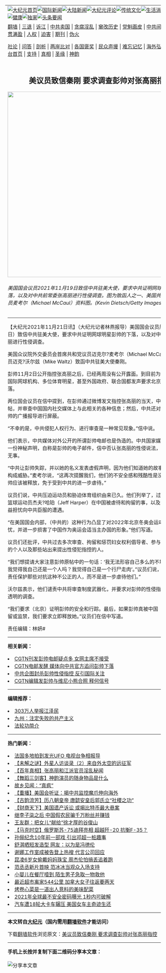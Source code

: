 <a name="1" id="1" target="_blank"></a><span id="1"></span>
<table align=center border="0"><tr><td colspan="2" VALIGN=TOP><a href="https://github.com/vvdcyo364/djy/blob/master/gb/nf1351518.md#1"><img src="https://raw.githubusercontent.com/vvdcyo364/www/master/t/djy/1.jpg" title="大纪元首页" alt="大纪元首页"></a><a href="https://github.com/vvdcyo364/djy/blob/master/gb/n24hr.md#1"><img src="https://raw.githubusercontent.com/vvdcyo364/www/master/t/djy/3.jpg" title="国际新闻" alt="国际新闻"></a><a href="https://github.com/vvdcyo364/djy/blob/master/gb/nsc413.md#1"><img src="https://raw.githubusercontent.com/vvdcyo364/www/master/t/djy/4.jpg" title="大陆新闻" alt="大陆新闻"></a><a href="https://github.com/vvdcyo364/djy/blob/master/gb/news392.md#1"><img src="https://raw.githubusercontent.com/vvdcyo364/www/master/t/djy/5.jpg" title="大纪元评论" alt="大纪元评论"></a><a href="https://github.com/vvdcyo364/djy/blob/master/gb/news2007.md#1"><img src="https://raw.githubusercontent.com/vvdcyo364/www/master/t/djy/6.jpg" title="传统文化" alt="传统文化"></a><a href="https://github.com/vvdcyo364/djy/blob/master/gb/news2008.md#1"><img src="https://raw.githubusercontent.com/vvdcyo364/www/master/t/djy/7.jpg" title="生活消费" alt="生活消费"></a><a href="https://github.com/vvdcyo364/djy/blob/master/gb/ncyule.md#1"><img src="https://raw.githubusercontent.com/vvdcyo364/www/master/t/djy/8.jpg" title="娱乐休闲" alt="娱乐休闲"></a><a href="https://github.com/vvdcyo364/djy/blob/master/gb/nsc1002.md#1"><img src="https://raw.githubusercontent.com/vvdcyo364/www/master/t/djy/9.jpg" title="健康" alt="健康"></a><a href="https://github.com/vvdcyo364/djy/blob/master/gb/nf6092.md#1"><img src="https://raw.githubusercontent.com/vvdcyo364/www/master/t/djy/10a.jpg" title="独家" alt="独家"></a><a href="https://github.com/vvdcyo364/djy/blob/master/gb/nf4514.md#1"><img src="https://raw.githubusercontent.com/vvdcyo364/www/master/t/djy/12a.jpg" title="头条要闻" alt="头条要闻"></a></td></tr>
<tr><td colspan="2" VALIGN=TOP><a target="_blank" href="https://github.com/vvdcyo364/www/blob/master/README.md?zsrh#1">翻墙</a> | <a target="_blank" href="https://github.com/vvdcyo364/djy/blob/master/gb/nf5657.md#1">三退</a> | <a target="_blank" href="https://github.com/vvdcyo364/djy/blob/master/gb/nf6124.md#1">诉江</a> | <a target="_blank" href="https://github.com/vvdcyo364/djy/blob/master/gb/nf1176117.md#1">中共卖国</a> | <a target="_blank" href="https://github.com/vvdcyo364/djy/blob/master/gb/nf5773.md#1">贪腐淫乱</a> | <a target="_blank" href="https://github.com/vvdcyo364/djy/blob/master/gb/nf1176115.md#1">窜改历史</a> | <a target="_blank" href="https://github.com/vvdcyo364/djy/blob/master/gb/nf1176107.md#1">党魁画皮</a> | <a target="_blank" href="https://github.com/vvdcyo364/djy/blob/master/gb/nf1320400.md#1">中共间谍</a> | <a target="_blank" href="https://github.com/vvdcyo364/djy/blob/master/gb/nf1176114.md#1">破坏传统</a> | <a target="_blank" href="https://github.com/vvdcyo364/ntdtv/blob/master/gb/prog447_1.md#1">恶贯满盈</a> | <a target="_blank" href="https://github.com/vvdcyo364/djy/blob/master/gb/ncid278.md#1">人权</a> | <a target="_blank" href="https://github.com/vvdcyo364/djy/blob/master/gb/nf1176111.md#1">迫害</a> | <a target="_blank" href="https://gitlab.com/szzdlab/mh-qikan/blob/master/README.md#1">期刊</a> | <a target="_blank" href="https://github.com/vvdcyo364/djy/blob/master/gb/nf5562.md#1">伪火</a></p><p><a target="_blank" href="https://github.com/vvdcyo364/djy/blob/master/gb/9p.md#1">社论</a> | <a target="_blank" href="https://github.com/vvdcyo364/djy/blob/master/gb/nf4378.md#1">问答</a> | <a target="_blank" href="https://github.com/vvdcyo364/djy/blob/master/gb/nf5792.md#1">剖析</a> | <a target="_blank" href="https://github.com/vvdcyo364/djy/blob/master/gb/nf5735.md#1">两岸比对</a> | <a target="_blank" href="https://github.com/vvdcyo364/djy/blob/master/gb/nf6119.md#1">各国褒奖</a> | <a target="_blank" href="https://github.com/vvdcyo364/djy/blob/master/gb/nf6120.md#1">民众声援</a> | <a target="_blank" href="https://github.com/vvdcyo364/djy/blob/master/gb/nf1188594.md#1">难忘记忆</a> | <a target="_blank" href="https://github.com/vvdcyo364/djy/blob/master/gb/nf3180.md#1">海外弘传</a> | <a target="_blank" href="https://github.com/vvdcyo364/djy/blob/master/gb/nf5410.md#1">万人上访</a> | <a target="_blank" href="https://github.com/vvdcyo364/www/blob/master/README.md?zsrh#1">平台首页</a> | <a target="_blank" href="https://github.com/vvdcyo364/djy/blob/master/gb/nf4386.md#1">支持</a> | <a target="_blank" href="https://github.com/vvdcyo364/djy/blob/master/gb/nf4389.md#1">真相</a> | <a target="_blank" href="https://github.com/vvdcyo364/djy/blob/master/gb/nf5790.md#1">圣缘</a> | <a target="_blank" href="https://github.com/vvdcyo364/djy/blob/master/gb/nf4786.md#1">神韵</a></td></tr>
<tr><td VALIGN=TOP width="626"><h2 align=center>美议员致信秦刚 要求调查彭帅对张高丽指控</h2>
<img width="600" src="https://i.epochtimes.com/assets/uploads/2021/07/id13086184-506673-600x400.jpg" />
<h6>美国国会议员2021年11月19日致信中共驻美大使，要求中共证明网球明星彭帅的下落，以及对中共前常委张高丽进行性侵调查。图为致函人之一、美国共和党联邦众议员麦考尔（Michael McCaul）资料图。(Kevin Dietsch/Getty Images)
</h6>
<hr>
	<p>【大纪元2021年11月21日讯】（大纪元记者林燕报导）美国<ahref="https://github.com/vvdcyo364/djy/blob/master/gb/tag/%E5%9B%BD%E4%BC%9A%E8%AE%AE%E5%91%98.md#1">国会议员</a>周五（11月19日）致信中共驻美大使，要求中共证明网球明星<ahref="https://github.com/vvdcyo364/djy/blob/master/gb/tag/%E5%BD%AD%E5%B8%85.md#1">彭帅</a>的下落，以及对中共前常委<ahref="https://github.com/vvdcyo364/djy/blob/master/gb/tag/%E5%BC%A0%E9%AB%98%E4%B8%BD.md#1">张高丽</a>进行性侵调查。</p>
<p>美国众议院外交委员会首席共和党议员迈克尔?麦考尔（Michael McCaul）和<ahref="https://github.com/vvdcyo364/djy/blob/master/gb/tag/%E5%9B%BD%E4%BC%9A%E8%AE%AE%E5%91%98.md#1">国会议员</a>迈克?沃尔兹（Mike Waltz）<ahref="https://waltz.house.gov/uploadedfiles/2021-11-19-_peng_letter_to_ambassador_qin_2_bmb_final.pdf">致函</a>中共驻美大使秦刚。</p>
<p><ahref="https://github.com/vvdcyo364/djy/blob/master/gb/tag/%E5%BD%AD%E5%B8%85.md#1">彭帅</a>11月2日公开指控<ahref="https://github.com/vvdcyo364/djy/blob/master/gb/tag/%E5%BC%A0%E9%AB%98%E4%B8%BD.md#1">张高丽</a>之后，已经两周没有公开露面。到目前为止，包括多家国际网球机构、多位体育明星，甚至外国政府、联合国都发声要求北京公布彭帅的下落。</p>
<p>两位国会议员在信中提到，在彭帅通过微博发文指控张高丽的当天，中共就删除了发帖，并审查中国国内社交媒体上与此相关的各种信息；然后，中共还对国外媒体对彭帅的广播报导进行屏蔽。</p>
<p>“不幸的是，<ahref="https://github.com/vvdcyo364/djy/blob/master/gb/tag/%E4%B8%AD%E5%85%B1%E4%BE%B5%E7%8A%AF%E4%BA%BA%E6%9D%83.md#1">中共侵犯人权</a>行为、进行审查是一种常见现象。”信中说。</p>
<p>他们表示，中共媒体对外公开的所谓彭帅电邮也是伪造的。中共国家媒体17日发表的一份神秘声明，自称是彭帅的电子邮件，信中否认张高丽的性侵说法，并称自己平安无事。</p>
<p>“中共让彭帅失踪，并以她的名义发表虚假声明，因为他们知道她的故事对他们的政权构成威胁。”麦考尔说，“这再次提醒我们，他们的不安全感和残酷性是没有界限的。彭帅应该被释放，免于受到中共的进一步虐待。”</p>
<p>议员们说，中共压迫运动员和胁迫体育组织由来已久。他们列举了，过去发生的美国篮球运动员杰夫?哈珀（Jeff Harper）在中国被虐待和拘留的事，以及NBA因经济利益担忧向中共臣服的遭遇。</p>
<p>“在美国国会内部，（中共的）这种行为凸显了对2022年北京冬奥会运动员安全的担忧，并进一步损害了中国作为奥运会适当主办国的形象。”他们写道。</p>
<p>议员们还批评，中共过去多次审查、拘留和惩罚妇女权利倡导者、参与#metoo运动的个人以及那些站出来提出性侵犯指控的人。</p>
<p>“我们想提请大家注意彭帅原帖中的一句话：‘我无法形容自己多么的不堪，很多时候我觉得我自己还是一个人吗？我觉得自己是一个行尸走肉’。”议员们说，“一个国家有责任保护那些对抗这种不公正的人，而不是进一步虐待他们。”</p>
<p>沃尔兹表示，他们谴责中共将审查制度武器化，并要求对彭帅的性侵指控进行全面和透明的调查。</p>
<p>“我们要求（北京）证明彭帅的安全和行踪。最后，如果彭帅真被中国（中共）当局拘留或监禁，我们要求立即释放她。”议员们在信中写道。</p>
<p>责任编辑：林妍#</p>
	
<hr>


<strong>相关新闻：</strong>
<li><a href="https://github.com/vvdcyo364/djy/blob/master/gb/21/11/17/n13382294.md#1">CGTN刊发彭帅电邮疑点多 女网主席不接受</a></li>
<li><a href="https://github.com/vvdcyo364/djy/blob/master/gb/21/11/18/n13384585.md#1">CGTN电邮发酵 媒体向中共官方追问彭帅下落</a></li>
<li><a href="https://github.com/vvdcyo364/djy/blob/master/gb/21/11/19/n13386867.md#1">中共企图封杀彭帅性侵指控 反引国际关注</a></li>
<li><a href="https://github.com/vvdcyo364/djy/blob/master/gb/21/11/19/n13387061.md#1">CGTN编辑发彭帅与维尼小熊合照 释何信号</a></li>
<hr>


<strong>编辑推荐：</strong>
<li><a href="https://github.com/upjkzu3674/djy/blob/master/gb/18/12/9/n10900044.md?dfh#1" target="_blank">303万人举报江泽民</a></li><li><a href="https://github.com/tsiac2612/djy/blob/master/gb/19/1/23/n10995753.md#1" target="_blank">九州：注定失败的共产主义</a></li><li><a href="https://github.com/tsiac2612/djy/blob/master/gb/9/1/10/n2392041.md#1" target="_blank">法轮功简介</a></li>
<hr>

<strong>热门新闻：</strong>
<li><a href="https://github.com/vvdcyo364/djy/blob/master/gb/21/11/15/n13376584.md#1">法国多地拍到发光UFO 电视台争相报导</a></li>
<li><a href="https://github.com/vvdcyo364/djy/blob/master/gb/21/11/12/n13372289.md#1">【未解之谜】外星人访谈录（2）来自外太空的远征军</a></li>
<li><a href="https://github.com/vvdcyo364/djy/blob/master/gb/21/11/16/n13379941.md#1">【百年真相】张高丽和江派官员淫乱秘闻</a></li>
<li><a href="https://github.com/vvdcyo364/djy/blob/master/gb/21/11/14/n13374451.md#1">【舞蹈三剑客】神韵演员的随身物品是什么</a></li>
<li><a href="https://github.com/vvdcyo364/djy/blob/master/gb/21/10/31/n13343096.md#1">故乡见闻：“真疯”</a></li>
<li><a href="https://github.com/vvdcyo364/djy/blob/master/gb/21/11/20/n13387244.md#1">【重播】美国会听证：揭中共监控魔爪伸向海外</a></li>
<li><a href="https://github.com/vvdcyo364/djy/blob/master/gb/21/11/19/n13386833.md#1">【古韵流芳】历八朝皇帝 唐懿安皇后郭氏立“社稷之功”</a></li>
<li><a href="https://github.com/vvdcyo364/djy/blob/master/gb/21/11/19/n13386956.md#1">【财商天下】美国遗产诉讼 或揭比特币最大悬案</a></li>
<li><a href="https://github.com/vvdcyo364/djy/blob/master/gb/21/11/18/n13383293.md#1">继李子柒之后 中国假农民骗千万粉丝并赚钱</a></li>
<li><a href="https://github.com/vvdcyo364/djy/blob/master/gb/21/11/17/n13382520.md#1">王友群：把女儿“献给”徐才厚的谷俊山</a></li>
<li><a href="https://github.com/vvdcyo364/djy/blob/master/gb/21/11/18/n13384199.md#1">【马克时空】俄罗斯苏-75迪拜亮相 超越歼-20 抗衡F-35？</a></li>
<li><a href="https://github.com/vvdcyo364/djy/blob/master/gb/21/11/18/n13382772.md#1">孙俪纪念10年前一部戏 引出邓超一桩趣事</a></li>
<li><a href="https://github.com/vvdcyo364/djy/blob/master/gb/21/11/17/n13382447.md#1">舒淇晒短发造型 网友：以为是冯德伦</a></li>
<li><a href="https://github.com/vvdcyo364/djy/blob/master/gb/21/11/19/n13385245.md#1">谢娜工作室成被告登上热搜 代言公司回应</a></li>
<li><a href="https://github.com/vvdcyo364/djy/blob/master/gb/21/11/19/n13386902.md#1">昆凌6岁女偷戴妈妈珠宝 周杰伦怕搞丢追着跑</a></li>
<li><a href="https://github.com/vvdcyo364/djy/blob/master/gb/21/11/19/n13387175.md#1">范丞丞新片首映 范冰冰当观众入场支持</a></li>
<li><a href="https://github.com/vvdcyo364/djy/blob/master/gb/21/11/19/n13385796.md#1">小婴儿在餐厅噎到 陌生男子急取一物救他</a></li>
<li><a href="https://github.com/vvdcyo364/djy/blob/master/gb/21/11/18/n13383334.md#1">最近超市离家544公里 加拿大女子往返要两天</a></li>
<li><a href="https://github.com/vvdcyo364/djy/blob/master/gb/21/11/18/n13383872.md#1">烤卷心菜是一道出人意料的美味配菜</a></li>
<li><a href="https://github.com/vvdcyo364/djy/blob/master/gb/21/11/19/n13386020.md#1">2021年全球最不安全密码曝光 1秒内可破解</a></li>
<li><a href="https://github.com/vvdcyo364/djy/blob/master/gb/21/11/18/n13383517.md#1">汽车遭18轮大卡车辗压 美国女车主奇迹生还</a></li>
<hr>

<strong>本文转自<a href="https://www.epochtimes.com">大纪元</a>（国内需用<a href="https://github.com/vvdcyo364/www/blob/master/README.md#8">翻墙软件</a>才能访问）</strong><p>下载<a href="https://github.com/vvdcyo364/www/blob/master/README.md#8">翻墙软件</a>浏览原文：<a href="https://www.epochtimes.com/gb/21/11/20/n13388256.htm">美议员致信秦刚 要求调查彭帅对张高丽指控</a></p><hr>

<strong>手机上长按并复制下面二维码分享本文章：</strong><br><br><img src="https://chart.apis.google.com/chart?cht=qr&chs=240x240&choe=UTF-8&chld=M|2&chl=https://github.com/vvdcyo364/djy/blob/master/gb/21/11/20/n13388256.md%231" title="分享本文章"></td><td VALIGN=TOP><a href="https://github.com/vvdcyo364/djy/blob/master/gb/16/1/21/n4622075.md?dfh#1" target="_blank"><img src="https://raw.githubusercontent.com/vvdcyo364/djy/master/gb/300/wei-f1.jpg" title="中共的伪火骗局"  alt="中共的伪火骗局"></a><br><a href="https://github.com/vvdcyo364/www/blob/master/README.md?dfh#9" target="_blank"><img src="https://raw.githubusercontent.com/vvdcyo364/djy/master/gb/300/yong-h.jpg" title="永恒的见证"  alt="永恒的见证"></a><br><a href="https://github.com/vvdcyo364/djy/blob/master/gb/13/9/29/n3974789.md?dfh#1" target="_blank"><img src="https://raw.githubusercontent.com/vvdcyo364/djy/master/gb/300/shang-lnz.jpg" title="善良女子被中共投男牢"  alt="善良女子被中共投男牢"></a><br><a href="https://github.com/vvdcyo364/djy/blob/master/gb/16/3/16/n4663449.md?dfh#1" target="_blank"><img src="https://raw.githubusercontent.com/vvdcyo364/djy/master/gb/300/huo-z3.jpg" title="警卫目击活摘器官"  alt="警卫目击活摘器官"></a><br><a href="https://github.com/vvdcyo364/djy/blob/master/gb/16/8/7/n8177641.md?dfh#1" target="_blank"><img src="https://raw.githubusercontent.com/vvdcyo364/djy/master/gb/300/huo-z4.jpg" title="证人描述活摘恐怖"  alt="证人描述活摘恐怖"></a><br><a href="https://github.com/vvdcyo364/djy/blob/master/gb/10/4/19/n2881569.md?dfh#1" target="_blank"><img src="https://raw.githubusercontent.com/vvdcyo364/djy/master/gb/300/huo-z1.jpg" title="揭开活摘器官黑幕"  alt="揭开活摘器官黑幕"></a><br><a href="https://github.com/vvdcyo364/djy/blob/master/gb/10/11/7/n3077476.md?dfh#1" target="_blank"><img src="https://raw.githubusercontent.com/vvdcyo364/djy/master/gb/300/ma-ks.jpg" title="马克思的成魔之路"  alt="马克思的成魔之路"></a><br><a href="https://github.com/vvdcyo364/djy/blob/master/gb/14/6/9/n4173977.md?dfh#1" target="_blank"><img src="https://raw.githubusercontent.com/vvdcyo364/djy/master/gb/300/chang-zs.jpg" title="藏字石 蕴天机"  alt="藏字石 蕴天机"></a><br><a href="https://github.com/vvdcyo364/djy/blob/master/gb/18/5/10/n10381511.md?dfh#1" target="_blank"><img src="https://raw.githubusercontent.com/vvdcyo364/djy/master/gb/300/st1.jpg" title="关注三亿人三退"  alt="关注三亿人三退"></a><br><a href="https://github.com/vvdcyo364/djy/blob/master/gb/18/3/21/n10237682.md?dfh#1" target="_blank"><img src="https://raw.githubusercontent.com/vvdcyo364/djy/master/gb/300/jie-t.jpg" title="解体中共复兴中华"  alt="解体中共复兴中华"></a><br><a href="https://github.com/vvdcyo364/djy/blob/master/gb/9/2/9/n2422991.md?dfh#1" target="_blank"><img src="https://raw.githubusercontent.com/vvdcyo364/djy/master/gb/300/gao-zs.jpg" title="中共迫害良心律师"  alt="中共迫害良心律师"></a><br><a href="https://github.com/vvdcyo364/djy/blob/master/gb/18/12/9/n10900044.md?dfh#1" target="_blank"><img src="https://raw.githubusercontent.com/vvdcyo364/djy/master/gb/300/sj1.jpg" title="三百多万人举报江泽民"  alt="三百多万人举报江泽民"></a><br><a href="https://github.com/vvdcyo364/djy/blob/master/gb/18/8/28/n10672014.md?dfh#1" target="_blank"><img src="https://raw.githubusercontent.com/vvdcyo364/djy/master/gb/300/sj2.jpg" title="这些官员为何起诉江泽民"  alt="这些官员为何起诉江泽民"></a><br><a href="https://github.com/vvdcyo364/djy/blob/master/gb/8/12/18/n2367165.md?dfh#1" target="_blank"><img src="https://raw.githubusercontent.com/vvdcyo364/djy/master/gb/300/liangan.jpg" title="海峡两岸的强烈对比"  alt="海峡两岸的强烈对比"></a><br><a href="https://github.com/vvdcyo364/djy/blob/master/gb/15/12/10/n4593139.md?dfh#1" target="_blank"><img src="https://raw.githubusercontent.com/vvdcyo364/djy/master/gb/300/jia-ndzl.jpg" title="加拿大总理的贺信"  alt="加拿大总理的贺信"></a><br><a href="https://github.com/vvdcyo364/djy/blob/master/gb/11/6/17/n3289382.md?dfh#1" target="_blank"><img src="https://raw.githubusercontent.com/vvdcyo364/djy/master/gb/300/xiao-wd.jpg" title="探寻真相兼听则明"  alt="探寻真相兼听则明"></a><br><a href="https://github.com/vvdcyo364/djy/blob/master/gb/18/10/27/n10812623.md?dfh#1" target="_blank"><img src="https://raw.githubusercontent.com/vvdcyo364/djy/master/gb/300/yindu.jpg" title="印度媒体报道东方"  alt="印度媒体报道东方"></a><br><a href="https://github.com/vvdcyo364/djy/blob/master/gb/18/6/9/n10469652.md?dfh#1" target="_blank"><img src="https://raw.githubusercontent.com/vvdcyo364/djy/master/gb/300/xie-j.jpg" title="不一样的海外校园"  alt="不一样的海外校园"></a><br><a href="https://github.com/vvdcyo364/djy/blob/master/gb/7/4/5/n1669415.md?dfh#1" target="_blank"><img src="https://raw.githubusercontent.com/vvdcyo364/djy/master/gb/300/li-up.jpg" title="从大师到徒弟的传奇"  alt="从大师到徒弟的传奇"></a><br><a href="https://github.com/vvdcyo364/djy/blob/master/gb/17/5/26/n9191512.md?dfh#1" target="_blank"><img src="https://raw.githubusercontent.com/vvdcyo364/djy/master/gb/300/zfl2.jpg" title="亿万人与东方一本奇书"  alt="亿万人与东方一本奇书"></a><br><a href="https://github.com/vvdcyo364/djy/blob/master/gb/13/11/27/n4020290.md?dfh#1" target="_blank"><img src="https://raw.githubusercontent.com/vvdcyo364/djy/master/gb/300/zhen-h.jpg" title="大陆见不到的震撼场面"  alt="大陆见不到的震撼场面"></a><br><a href="https://github.com/vvdcyo364/djy/blob/master/gb/15/7/17/n4482910.md?dfh#1" target="_blank"><img src="https://raw.githubusercontent.com/vvdcyo364/djy/master/gb/300/dalu-sk.jpg" title="人心向善 大陆当初盛况"  alt="人心向善 大陆当初盛况"></a><br><a href="https://github.com/vvdcyo364/djy/blob/master/gb/19/1/5/n10955468.md?dfh#1" target="_blank"><img src="https://raw.githubusercontent.com/vvdcyo364/djy/master/gb/300/zfl1.jpg" title="追寻真理 这书讲什么"  alt="追寻真理 这书讲什么"></a><br><a href="https://github.com/vvdcyo364/www/blob/master/README.md?dfh#1" target="_blank"><img src="https://raw.githubusercontent.com/vvdcyo364/djy/master/gb/300/fq1.jpg" title="下载免费翻墙软件"  alt="下载免费翻墙软件"></a><br></td></tr></table>
